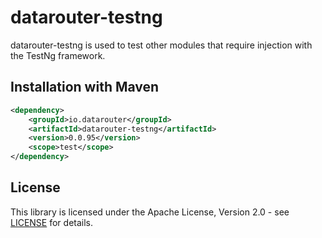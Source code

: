 # datarouter-testng

datarouter-testng is used to test other modules that require injection with the TestNg framework.

## Installation with Maven

```xml
<dependency>
	<groupId>io.datarouter</groupId>
	<artifactId>datarouter-testng</artifactId>
	<version>0.0.95</version>
	<scope>test</scope>
</dependency>
```

## License

This library is licensed under the Apache License, Version 2.0 - see [LICENSE](../LICENSE) for details.
